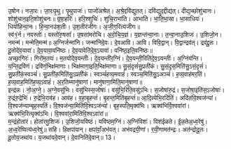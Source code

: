

  
उ॒षोन। नजा॒रः। जा॒रःपृ॒थु। पृ॒थुपाजः॑। पाजो॑अश्रेत्। अ॒श्रे॒द्दवि॑द्युतत्। दवि॑द्युद॒द्दीद्य॑त्। दीद्य॒च्छोशु॑चानः। शोशु॑चान॒इति॒शोशु॑चनः॥ वृषा॒हरिः॑। हरि॒श्शुचिः॑। शुचि॒राभा॑ति। आभा॑ति। भा॒ति॒भा॒सा। भा॒साधियः॑। धियो॑हिन्वा॒नः। हि॒न्वा॒नउ॑श॒तीः। उ॒श॒तीर॑जीगः। अ॒जी॒ग॒रित्य॑जीगः॥  
स्व॑१॒॑र्न। नवस्तोः॑। वस्तो॑रु॒षसां॑। उ॒षसा॑मरोचि। अ॒रो॒चि॒य॒ज्ञं। य॒ज्ञन्त॑न्वा॒नाः। त॒न्वा॒नाउ॒शिजः॑। उ॒शिजो॒न। नमन्म॑। मन्मेति॒मन्म॑॥ अ॒ग्निर्जन्मा॑नि। जन्मा॑निदे॒वः। दे॒वआवि। आवि। विवि॒द्वान्। वि॒द्वान्द्रव॑त्। द्रव॑द्दू॒तः। दू॒तोदे॑व॒यावा॑। दे॒व॒यावा॒वनि॑ष्ठः। दे॒व॒यावेति॑दे॒व॒ऽयावा॑। वनि॑ष्ठ॒इति॒वनि॑ष्ठः॥  
अच्छा॒गिरः॑। गिरो॑म॒तयः॑। म॒तयो॑देव॒यन्तीः॑। दे॒व॒यन्ती॑र॒ग्निं। दे॒व॒यन्ती॒रिति॑दे॒व॒ऽयन्तीः॑। अ॒ग्निंय॑न्ति। य॒न्ति॒द्रवि॑णं। द्रवि॑णं॒भिक्ष॑माणाः। भिक्ष॑माणा॒इति॒भिक्ष॑माणाः॥ सु॒सं॒दृसं॑सु॒प्रती॑कं। सु॒सं॒दृस॒मिति॑सु॒ऽसं॒दृसं॑। सु॒प्रती॑कं॒स्वञ्चं॑। सु॒प्रती॑क॒मिति॑सु॒ऽप्रती॑कं। स्वञ्चं॑हव्य॒मवाहं॑। स्वञ्च॒मिति॑सु॒ऽअञ्चं॑। ह॒व्य॒वाह॑मर॒तिं। ह॒व्य॒वाह॒मिति॑ह॒व्य॒ऽवाहं॑। अ॒र॒तिम्मानु॑षाणां। मानु॑षाणा॒मिति॒मानु॑षाणां॥  
इन्द्र॑न्नः। नो॒अ॒ग्ने॒। अ॒ग्ने॒वसु॑भिः। वसु॑भिस्स॒जोषाः॑। वसु॑भि॒रिति॒वसु॑ऽभिः। स॒जोषा॑रु॒द्रं। स॒जोषा॒इति॑स॒ऽजोषाः॑। रु॒द्रंरु॒द्रेभिः॑। रु॒द्रेभि॒राव॑ह। आव॑ह। व॒हा॒बृ॒हन्तं॑। बृ॒हन्त॒मिति॑बृ॒हन्तं॑॥ आ॒दि॒त्येभि॒रदि॑तिं। अदि॑तंवि॒श्वज॑न्यां। वि॒श्वज॑न्याम्बृह॒स्पतिं॑। वि॒श्वज॑न्या॒मिति॑वि॒श्वऽज॑न्यां। बृह॒स्पति॒मृक्व॑भिः। ऋक्व॑भिर्वि॒श्ववा॑रां। ऋक्व॑भि॒रित्यृक्व॑ऽभिः। वि॒श्ववा॑रा॒मिति॑वि॒श्वऽवा॑रां॥  
म॒न्द्रंहोता॑रं। होता॑रमु॒शिजः॑। उ॒शिजो॒यवि॑ष्ठं। यवि॑ष्ठम॒ग्निं। अ॒ग्निंविशः॑। विश॑ईळते। ई॒ळ॒तेअ॒ध्व॒रेषु॑। अ॒ध्व॒रेष्वित्य॑ध्व॒रेषु॑॥ सहि। हिक्षपा॑वान्। क्षपा॑वाँ॒अभ॑वत्। अभ॑वद्रयी॒णां। र॒यी॒णामत॑न्द्रः। अत॑न्द्रोदू॒तः। दू॒तोय॒जथा॑य। य॒जथा॑यदे॒वान्। दे॒वानिति॑दे॒वान्॥ 13।  
